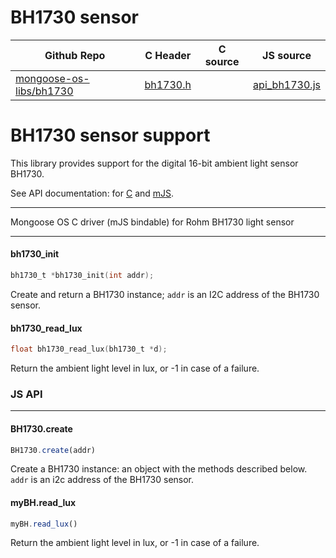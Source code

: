 # BH1730 sensor
| Github Repo | C Header | C source  | JS source |
| ----------- | -------- | --------  | ----------------- |
| [mongoose-os-libs/bh1730](https://github.com/mongoose-os-libs/bh1730) | [bh1730.h](https://github.com/mongoose-os-libs/bh1730/tree/master/include/bh1730.h) | &nbsp;  | [api_bh1730.js](https://github.com/mongoose-os-libs/bh1730/tree/master/mjs_fs/api_bh1730.js)         |

# BH1730 sensor support

This library provides support for the digital 16-bit ambient light sensor
BH1730.

See API documentation: for [C](https://mongoose-os.com/docs/api/bh1730.h.html)
and [mJS](https://mongoose-os.com/docs/api/api_bh1730.js.html).


 ----- 
 Mongoose OS C driver (mJS bindable) for Rohm BH1730 light sensor 

 ----- 
#### bh1730_init

```c
bh1730_t *bh1730_init(int addr);
```

Create and return a BH1730 instance; `addr` is an I2C address of the BH1730
sensor.
 
#### bh1730_read_lux

```c
float bh1730_read_lux(bh1730_t *d);
```

Return the ambient light level in lux, or -1 in case of a failure.
 

### JS API

 --- 
#### BH1730.create

```javascript
BH1730.create(addr)
```
Create a BH1730 instance: an object with the methods described below.
`addr` is an i2c address of the BH1730 sensor.
#### myBH.read_lux

```javascript
myBH.read_lux()
```
Return the ambient light level in lux, or -1 in case of a failure.
